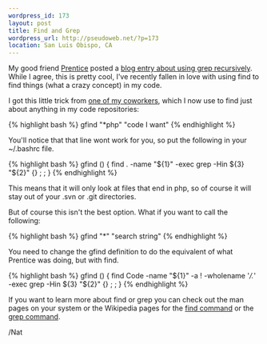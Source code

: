 ```yaml
--- 
wordpress_id: 173
layout: post
title: Find and Grep
wordpress_url: http://pseudoweb.net/?p=173
location: San Luis Obispo, CA
---
```

My good friend <a href="http://www.prenticew.com">Prentice</a> posted a <a href="http://www.incognitomind.com/?p=339">blog entry about using grep recursively</a>. While I agree, this is pretty cool, I've recently fallen in love with using find to find things (what a crazy concept) in my code.

I got this little trick from <a href="http://davpt.com">one of my coworkers</a>, which I now use to find just about anything in my code repositories:

{% highlight bash %}
gfind "*php" "code I want"
{% endhighlight %}

You'll notice that that line wont work for you, so put the following in your ~/.bashrc file.

{% highlight bash %}
gfind () { 
   find . -name "${1}" -exec grep -Hin ${3} "${2}" {} \; ; 
}
{% endhighlight %}

This means that it will only look at files that end in php, so of course it will stay out of your .svn or .git directories.

But of course this isn't the best option. What if you want to call the following:

{% highlight bash %}
gfind "*" "search string"
{% endhighlight %}

You need to change the gfind definition to do the equivalent of what Prentice was doing, but with find.

{% highlight bash %}
gfind () {
   find Code -name "${1}" -a ! -wholename '*/.*' -exec grep -Hin ${3} "${2}" {} \; ; 
}
{% endhighlight %}

If you want to learn more about find or grep you can check out the man pages on your system or the Wikipedia pages for the <a href="http://en.wikipedia.org/wiki/Find_(Unix)">find command</a> or the <a href="http://en.wikipedia.org/wiki/Grep">grep command</a>.

/Nat
